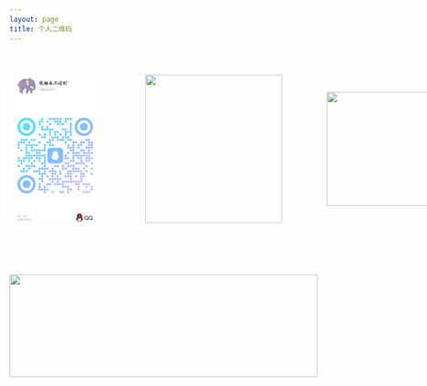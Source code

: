 ```yaml
---
layout: page
title: 个人二维码
---
```


<style>
.qrgrid {
  height: 600px;
  width: 850px;
  margin: 20px auto 0;
  flex-wrap: wrap;
  display: flex;
  justify-content: space-between;
  align-items: center;
  gap: 20px;
}

.ims{
    height: 260px;
}
.ims2{
    height: 260px;
    width: 240px;
    object-fit: cover;
}
.ims3{
    height: 260px;
    width: 160px;
    object-fit: cover;
}
.ims4{
    height: 200px;
    width: 200px;
    object-fit: cover;
}
.ims5 {
    height: 180px;
    width: 540px;
    object-fit: cover;
}
</style>

<!-- 包裹展示区 -->

  <div class="qrgrid">
    <img class="ims3" src="/files/qq.png" >
    <img class="ims2" src="https://z2586300277.github.io/3d-file-server/images/elegant.jpg" >
    <img class="ims4" src="https://z2586300277.github.io/3d-file-server/images/wx_min_app.jpg" >
    <img class="ims" src="https://z2586300277.github.io/3d-file-server/images/QQ.png" >
    <img class="ims5" src="/files/wx_gzh.png" >
  </div>
